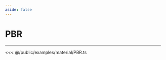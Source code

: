```yaml
---
aside: false
---
```


# PBR
---
<Demo src="/examples/material/PBR.ts" :code="false" :height="700"></Demo>

<<< @/public/examples/material/PBR.ts